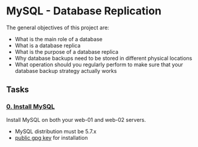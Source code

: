 # MySQL - Database Replication

The general objectives of this project are:

- What is the main role of a database
- What is a database replica
- What is the purpose of a database replica
- Why database backups need to be stored in different physical locations
- What operation should you regularly perform to make sure that your database backup strategy actually works

## Tasks

### [0. Install MySQL](./0-install_mysql5.7)
Install  MySQL on both your web-01 and web-02 servers.
- MySQL distribution must be 5.7.x
- [public gpg key](./signature.key) for installation
